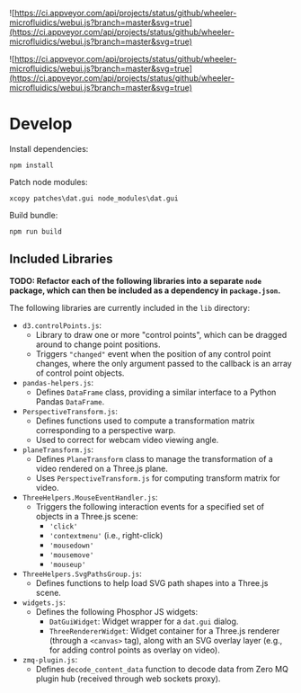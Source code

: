 

![https://ci.appveyor.com/api/projects/status/github/wheeler-microfluidics/webui.js?branch=master&svg=true](https://ci.appveyor.com/api/projects/status/github/wheeler-microfluidics/webui.js?branch=master&svg=true)


![https://ci.appveyor.com/api/projects/status/github/wheeler-microfluidics/webui.js?branch=master&svg=true](https://ci.appveyor.com/api/projects/status/github/wheeler-microfluidics/webui.js?branch=master&svg=true)
# Develop #

Install dependencies:

    npm install

Patch node modules:

    xcopy patches\dat.gui node_modules\dat.gui

Build bundle:

    npm run build


## Included Libraries ##

**TODO: Refactor each of the following libraries into a separate `node`
package, which can then be included as a dependency in `package.json`.**

The following libraries are currently included in the `lib` directory:

 - `d3.controlPoints.js`:
     * Library to draw one or more "control points", which can be dragged
       around to change point positions.
     * Triggers `"changed"` event when the position of any control point
       changes, where the only argument passed to the callback is an array of
       control point objects.
 - `pandas-helpers.js`:
     * Defines `DataFrame` class, providing a similar interface to a Python
       Pandas `DataFrame`.
 - `PerspectiveTransform.js`:
     * Defines functions used to compute a transformation matrix corresponding
       to a perspective warp.
     * Used to correct for webcam video viewing angle.
 - `planeTransform.js`:
     * Defines `PlaneTransform` class to manage the transformation of a video
       rendered on a Three.js plane.
     * Uses `PerspectiveTransform.js` for computing transform matrix for video.
 - `ThreeHelpers.MouseEventHandler.js`:
     * Triggers the following interaction events for a specified set of objects
       in a Three.js scene:
         - `'click'`
         - `'contextmenu'` (i.e., right-click)
         - `'mousedown'`
         - `'mousemove'`
         - `'mouseup'`
 - `ThreeHelpers.SvgPathsGroup.js`:
     * Defines functions to help load SVG path shapes into a Three.js scene.
 - `widgets.js`:
     * Defines the following Phosphor JS widgets:
         - `DatGuiWidget`: Widget wrapper for a `dat.gui` dialog.
         - `ThreeRendererWidget`: Widget container for a Three.js renderer
           (through a `<canvas>` tag), along with an SVG overlay layer (e.g.,
           for adding control points as overlay on video).
 - `zmq-plugin.js`:
     * Defines `decode_content_data` function to decode data from Zero MQ
       plugin hub (received through web sockets proxy).
